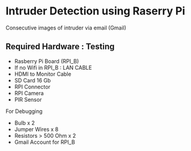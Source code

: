 # Intruder Detection using Raserry Pi

Consecutive images of intruder via email (Gmail)

## Required Hardware : Testing

* Rasberry Pi Board (RPI_B)
* If no Wifi in RPI_B : LAN CABLE
* HDMI to Monitor Cable
* SD Card 16 Gb
* RPI Connector
* RPI Camera
* PIR Sensor

For Debugging

* Bulb x 2
* Jumper Wires x 8
* Resistors > 500 Ohm x 2
* Gmail Account for RPI_B
